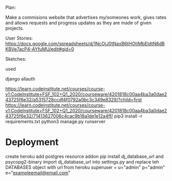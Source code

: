 Plan:

Make a commisions website that advertises my/someones work, gives rates and allows requests and progress updates as they are made of given projects. 

User Stories:
https://docs.google.com/spreadsheets/d/1NcOiJ0tNaxB6tHOtiMbEldtN8dBKBVe7acP4-AYfuMU/edit#gid=0

Sketches:



used

django
allauth

https://learn.codeinstitute.net/courses/course-v1:CodeInstitute+FSF_102+Q1_2020/courseware/4201818c00aa4ba3a0dae243725f6e32/a5315728ccdf4f0792a0bc3c349e8329/?child=first
https://learn.codeinstitute.net/courses/course-v1:CodeInstitute+FSF_102+Q1_2020/courseware/4201818c00aa4ba3a0dae243725f6e32/71413627006c4cac9b18a1de1e12a4ff/
pip3 install -r requirements.txt
python3 manage.py runserver

# Deployment

create heroku
add postgres resource addon
pip install dj_database_url and psycopg2-binary 
import dj_database_url into settings.py and replace teh DATABASES object with url from heroku
superuser = u="admin" p="admin" e="exampleemail@email.com"